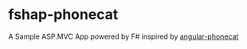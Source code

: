 fshap-phonecat
==============

A Sample ASP.MVC App powered by F# inspired by [angular-phonecat](https://github.com/angular/angular-phonecat)
